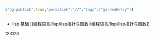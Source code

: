 ```yaml
---
{"dg-publish":true,"permalink":"//","tags":["gardenEntry"]}
---
```


- lisp 基础
[[编程语言/lisp/lisp指针与函数\|/编程语言/lisp/lisp指针与函数]]

123123
